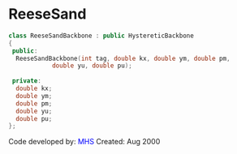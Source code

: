 # ReeseSand


```cpp
class ReeseSandBackbone : public HystereticBackbone
{
 public:
  ReeseSandBackbone(int tag, double kx, double ym, double pm,
		    double yu, double pu);
  
 private:
  double kx;
  double ym;
  double pm;
  double yu;
  double pu;
};
```

Code developed by: <span style="color:blue">MHS</span>
Created: Aug 2000

